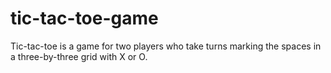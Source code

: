 # tic-tac-toe-game
Tic-tac-toe is a game for two players who take turns marking the spaces in a three-by-three grid with X or O.
